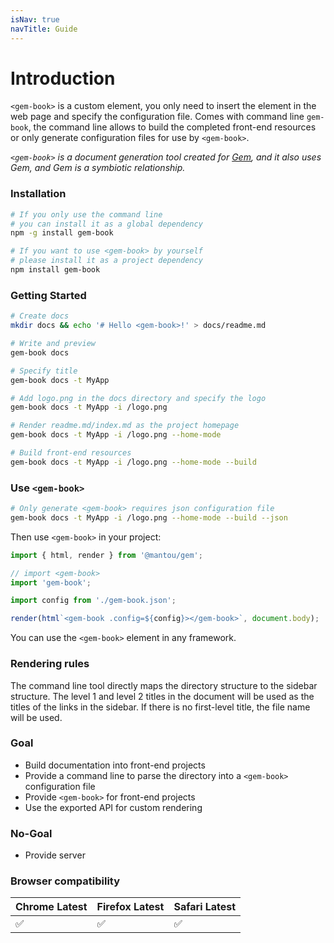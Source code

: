```yaml
---
isNav: true
navTitle: Guide
---
```


# Introduction

`<gem-book>` is a custom element, you only need to insert the element in the web page and specify the configuration file. Comes with command line `gem-book`, the command line allows to build the completed front-end resources or only generate configuration files for use by `<gem-book>`.

_`<gem-book>` is a document generation tool created for [Gem](https://github.com/mantou132/gem), and it also uses Gem, and Gem is a symbiotic relationship._

### Installation

```bash
# If you only use the command line
# you can install it as a global dependency
npm -g install gem-book

# If you want to use <gem-book> by yourself
# please install it as a project dependency
npm install gem-book

```

### Getting Started

```bash
# Create docs
mkdir docs && echo '# Hello <gem-book>!' > docs/readme.md

# Write and preview
gem-book docs

# Specify title
gem-book docs -t MyApp

# Add logo.png in the docs directory and specify the logo
gem-book docs -t MyApp -i /logo.png

# Render readme.md/index.md as the project homepage
gem-book docs -t MyApp -i /logo.png --home-mode

# Build front-end resources
gem-book docs -t MyApp -i /logo.png --home-mode --build

```

### Use `<gem-book>`

```bash
# Only generate <gem-book> requires json configuration file
gem-book docs -t MyApp -i /logo.png --home-mode --build --json
```

Then use `<gem-book>` in your project:

```js
import { html, render } from '@mantou/gem';

// import <gem-book>
import 'gem-book';

import config from './gem-book.json';

render(html`<gem-book .config=${config}></gem-book>`, document.body);
```

You can use the `<gem-book>` element in any framework.

### Rendering rules

The command line tool directly maps the directory structure to the sidebar structure. The level 1 and level 2 titles in the document will be used as the titles of the links in the sidebar. If there is no first-level title, the file name will be used.

### Goal

- Build documentation into front-end projects
- Provide a command line to parse the directory into a `<gem-book>` configuration file
- Provide `<gem-book>` for front-end projects
- Use the exported API for custom rendering

### No-Goal

- Provide server

### Browser compatibility

| Chrome Latest | Firefox Latest | Safari Latest |
| ------------- | -------------- | ------------- |
| ✅            | ✅             | ✅            |
